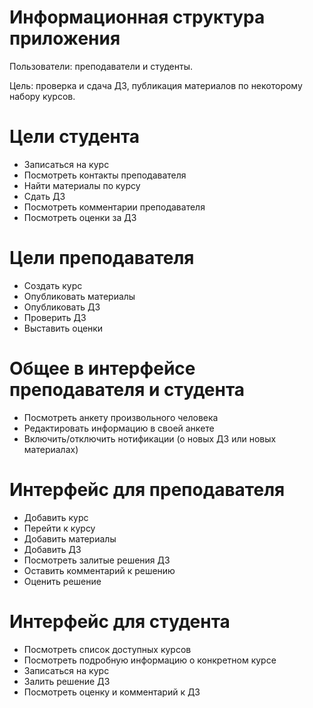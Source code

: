 # Информационная структура приложения

Пользователи: преподаватели и студенты.

Цель: проверка и сдача ДЗ, публикация материалов по некоторому набору курсов.

# Цели студента

* Записаться на курс
* Посмотреть контакты преподавателя
* Найти материалы по курсу
* Сдать ДЗ
* Посмотреть комментарии преподавателя
* Посмотреть оценки за ДЗ

# Цели преподавателя

* Создать курс
* Опубликовать материалы
* Опубликовать ДЗ
* Проверить ДЗ
* Выставить оценки

# Общее в интерфейсе преподавателя и студента

* Посмотреть анкету произвольного человека
* Редактировать информацию в своей анкете
* Включить/отключить нотификации (о новых ДЗ или новых материалах)

# Интерфейс для преподавателя

* Добавить курс
* Перейти к курсу
* Добавить материалы
* Добавить ДЗ
* Посмотреть залитые решения ДЗ
* Оставить комментарий к решению
* Оценить решение

# Интерфейс для студента

* Посмотреть список доступных курсов
* Посмотреть подробную информацию о конкретном курсе
* Записаться на курс
* Залить решение ДЗ
* Посмотреть оценку и комментарий к ДЗ

